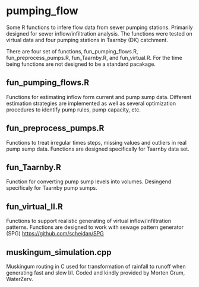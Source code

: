 # pumping_flow
Some R functions to infere flow data from sewer pumping stations. Primarily designed for sewer inflow/infiltration analysis. The functions were tested on virtual data and four pumping stations in Taarnby (DK) catchment.

There are four set of functions, fun_pumping_flows.R, fun_preprocess_pumps.R, fun_Taarnby.R, and fun_virtual.R.
For the time being functions are not designed to be a standard pacakage.

## fun_pumping_flows.R
Functions for estimating inflow form current and pump sump data. Different estimation strategies are implemented as well as several optimization procedures to identify pump rules, pump capacity, etc.

## fun_preprocess_pumps.R
Functions to treat irregular times steps, missing values and outliers in real pump sump data. Functions are designed specifically for Taarnby data set.

## fun_Taarnby.R
Function for converting pump sump levels into volumes. Desingend specificaly for Taarnby pump sumps.

## fun_virtual_II.R
Functions to support realistic generating of virtual inflow/infiltration patterns. Functions are designed to work with sewage pattern generator (SPG) https://github.com/scheidan/SPG

## muskingum_simulation.cpp
Muskingum routing in C used for transformation of rainfall to runoff when generating fast and slow I/I. Coded and kindly provided by Morten Grum, WaterZerv.
